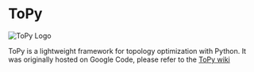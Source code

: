 # ToPy

![ToPy Logo](https://cloud.githubusercontent.com/assets/14232913/16171741/64c6665c-3577-11e6-868c-c86f3520c594.png)

ToPy is a lightweight framework for topology optimization with Python. It was originally hosted on Google Code, please refer to the [ToPy wiki](https://github.com/williamhunter/topy/wiki)
